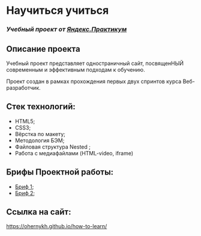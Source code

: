 # Научиться учиться
### *Учебный проект от [Яндекс.Практикум](https://practicum.yandex.ru/web/)*

## Описание проекта
Учебный проект представляет одностраничный сайт, посвященНЫЙ современным и эффективным подходам к обучению.

Проект создан в рамках прохождения первых двух спринтов курса Веб-разработчик.

## Стек технологий:
- HTML5;
- CSS3;
- Вёрстка по макету;
- Методология БЭМ;
- Файловая структура Nested ;
- Работа с медиафайлами (HTML-video, iframe)

## Брифы Проектной работы:
- [Бриф 1](https://code.s3.yandex.net/web-developer/project-1/sprint-1-brief.pdf);
- [Бриф 2](https://code.s3.yandex.net/web-developer/project-1/sprint-2-brief.pdf);

## Ссылка на сайт:
https://ohernykh.github.io/how-to-learn/
